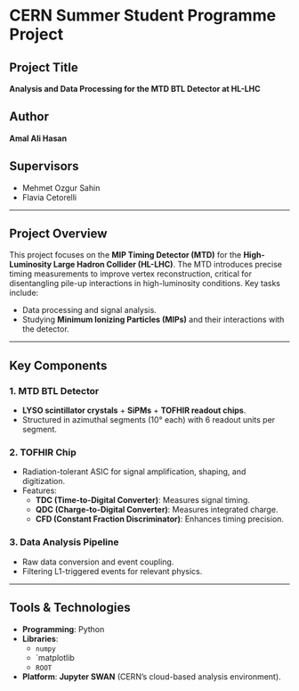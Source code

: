 # CERN Summer Student Programme Project  

## Project Title  
**Analysis and Data Processing for the MTD BTL Detector at HL-LHC**  

## Author  
**Amal Ali Hasan**  

## Supervisors  
- Mehmet Ozgur Sahin  
- Flavia Cetorelli  

---

## Project Overview  
This project focuses on the **MIP Timing Detector (MTD)** for the **High-Luminosity Large Hadron Collider (HL-LHC)**. The MTD introduces precise timing measurements to improve vertex reconstruction, critical for disentangling pile-up interactions in high-luminosity conditions. Key tasks include:  
- Data processing and signal analysis.  
- Studying **Minimum Ionizing Particles (MIPs)** and their interactions with the detector.  

---

## Key Components  
### 1. **MTD BTL Detector**  
- **LYSO scintillator crystals** + **SiPMs** + **TOFHIR readout chips**.  
- Structured in azimuthal segments (10° each) with 6 readout units per segment.  

### 2. **TOFHIR Chip**  
- Radiation-tolerant ASIC for signal amplification, shaping, and digitization.  
- Features:  
  - **TDC (Time-to-Digital Converter)**: Measures signal timing.  
  - **QDC (Charge-to-Digital Converter)**: Measures integrated charge.  
  - **CFD (Constant Fraction Discriminator)**: Enhances timing precision.  

### 3. **Data Analysis Pipeline**  
- Raw data conversion and event coupling.  
- Filtering L1-triggered events for relevant physics.  

---

## Tools & Technologies  
- **Programming**: Python  
- **Libraries**:  
  - `numpy`
  - `matplotlib
  - `ROOT`
- **Platform**: **Jupyter SWAN** (CERN’s cloud-based analysis environment).  
